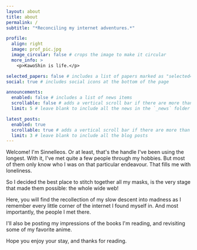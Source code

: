 ```yaml
---
layout: about
title: about
permalink: /
subtitle: "*Reconciling my internet adventures.*"

profile:
  align: right
  image: prof_pic.jpg
  image_circular: false # crops the image to make it circular
  more_info: >
    <p>KawoShin is life.</p>

selected_papers: false # includes a list of papers marked as "selected={true}"
social: true # includes social icons at the bottom of the page

announcements:
  enabled: false # includes a list of news items
  scrollable: false # adds a vertical scroll bar if there are more than 3 news items
  limit: 5 # leave blank to include all the news in the `_news` folder

latest_posts:
  enabled: true
  scrollable: true # adds a vertical scroll bar if there are more than 3 new posts items
  limit: 3 # leave blank to include all the blog posts
---
```


Welcome! I'm Sinnelleos. Or at least, that's the handle I've been using the longest. With it, I've met quite a few people through my hobbies. But most of them only know who I was on that particular endeavour. That fills me with loneliness.

So I decided the best place to stitch together all my masks, is the very stage that made them possible: the whole wide web!

Here, you will find the recollection of my slow descent into madness as I remember every little corner of the internet I found myself in. And most importantly, the people I met there.

I'll also be posting my impressions of the books I'm reading, and revisiting some of my favorite anime.

Hope you enjoy your stay, and thanks for reading.
